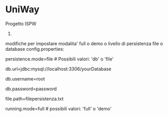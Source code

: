 # UniWay
Progetto ISPW


1. 
modifiche per impostare modalita' full o demo o livello di persistenza file o database
config.properties:


persistence.mode=file   # Possibili valori: 'db' o 'file'


db.url=jdbc:mysql://localhost:3306/yourDatabase


db.username=root


db.password=password


file.path=filepersistenza.txt


running.mode=full   # possibili valori: 'full' o 'demo'
